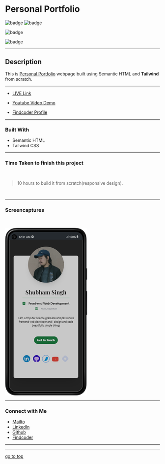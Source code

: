# Personal Portfolio

![badge](https://img.shields.io/badge/Shubham%20Singh%20-grey)
![badge](https://img.shields.io/badge/Personal%20-Portfolio-orange)


![badge](https://img.shields.io/badge/HTML%20-Tailwindcss-green)


![badge](https://img.shields.io/badge/Responsive%20for-small%20&%20large%20screens-yellow)



***
## Description

This is [Personal Portfolio]() webpage built using Semantic HTML and **Tailwind** from scratch.

***

* [LIVE Link]()

* [Youtube Video Demo]()

* [Findcoder Profile]()

***
### Built With 

* Semantic HTML
* Tailwind CSS

***

### Time Taken to finish this project
<br>

>10 hours to build it from scratch(responsive design).

<br>

***

### Screencaptures

<br>

![screenshot](./assets/mobile%20(1).png)


***

### Connect with Me
* [Mailto](mailto:shubhambhoj3@gmail.com)
* [LinkedIn](https://www.linkedin.com/in/shubham-singh-b122b7171/)
* [Github](https://github.com/ShubhamSingh03)
* [Findcoder]()
***
***
[go to top](#personal-portfolio)